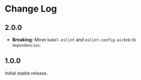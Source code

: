 # Change Log

## 2.0.0

* **Breaking:** Move `babel-eslint` and `eslint-config-airbnb` to `dependencies`.

## 1.0.0

Initial stable release.
